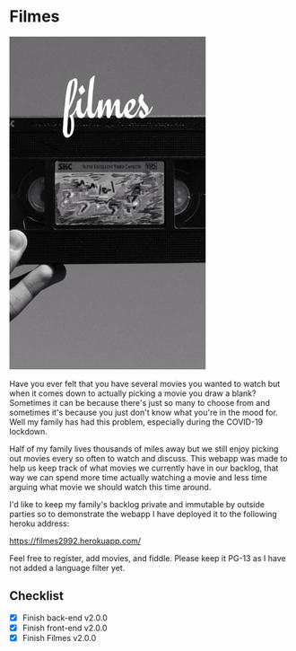 # Filmes

![logo](./filmes.png)

Have you ever felt that you have several movies you wanted to watch but when it comes down to actually picking a movie you draw a blank? Sometimes it can be because there's just so many to choose from and sometimes it's because you just don't know what you're in the mood for. Well my family has had this problem, especially during the COVID-19 lockdown.

Half of my family lives thousands of miles away but we still enjoy picking out movies every so often to watch and discuss. This webapp was made to help us keep track of what movies we currently have in our backlog, that way we can spend more time actually watching a movie and less time arguing what movie we should watch this time around.

I'd like to keep my family's backlog private and immutable by outside parties so to demonstrate the webapp I have deployed it to the following heroku address:

https://filmes2992.herokuapp.com/

Feel free to register, add movies, and fiddle. Please keep it PG-13 as I have not added a language filter yet.

## Checklist

- [x] Finish back-end v2.0.0
- [x] Finish front-end v2.0.0
- [x] Finish Filmes v2.0.0
